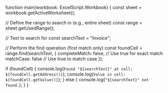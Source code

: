 function main(workbook: ExcelScript.Workbook) {
  const sheet = workbook.getActiveWorksheet();

  // Define the range to search in (e.g., entire sheet)
  const range = sheet.getUsedRange();

  // Text to search for
  const searchText = "Invoice";

  // Perform the find operation (first match only)
  const foundCell = range.find(searchText, {
    completeMatch: false,  // Use true for exact match
    matchCase: false       // Use true to match case
  });

  if (foundCell) {
    console.log(`Found "${searchText}" at cell: ${foundCell.getAddress()}`);
    console.log(`Value in cell: ${foundCell.getValue()}`);
  } else {
    console.log(`"${searchText}" not found.`);
  }
}
